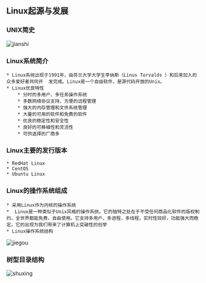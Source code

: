 ## Linux起源与发展
### UNIX简史
![jianshi](https://upload-images.jianshu.io/upload_images/14466013-33f034ab50dbf6c0.png?imageMogr2/auto-orient/strip%7CimageView2/2/w/1240)
### Linux系统简介
	* Linux系统出现于1991年，由芬兰大学大学生李纳斯（Linus Torvalds ）和后来加入的众多爱好者共同开  发完成。Linux是一个自由软件，是源代码开放的Unix。
	* Linux优良特性
		* 分时的多用户、多任务操作系统
        * 多数网络协议支持、方便的远程管理
        * 强大的内存管理和文件系统管理
        * 大量的可用的软件和免费的软件
        * 优良的稳定性和安全性
        * 良好的可移植性和灵活性
        * 可供选择的厂商多         
### Linux主要的发行版本
	* RedHat Linux
	* CentOS
	* Ubuntu Linux
### Linux的操作系统组成
	* 采用Linux作为内核的操作系统
	*  Linux是一种类似于Unix风格的操作系统。它的独特之处在于不受任何商品化软件的版权制约，全世界都能免费，自由使用。它支持多用户，多进程，多线程，实时性较好，功能强大而稳定。它的出现为我们带来了计算机上突破性的创举
	* Linux操作系统结构
![jiegou](https://upload-images.jianshu.io/upload_images/14466013-0f19730de25c2d0c.png?imageMogr2/auto-orient/strip%7CimageView2/2/w/1240)
### 树型目录结构
![shuxing](https://upload-images.jianshu.io/upload_images/14466013-6f6e17b57b5ce608.png?imageMogr2/auto-orient/strip%7CimageView2/2/w/1240)